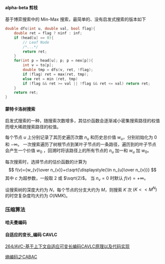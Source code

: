 #### $\text{alpha-beta}$ 剪枝
基于博弈搜索中的 $\text{Min-Max}$ 搜索，最简单的、没有启发式搜索的版本如下
```cpp
double dfs(int u, double val, bool flag){
	double ret = flag ? ninf : inf;
	if (head[u] == 0){
		// Leaf Node
		/*...*/
		return ret;
	}
	for(int p = head[u]; p; p = nex[p]){
		int v = to[p];
		double tmp = dfs(v, ret, !flag);
		if (flag) ret = max(ret, tmp);
		else ret = min (ret, tmp)
		if (flag && ret >= val || !flag && ret <= val) return ret;
	}
	return ret;
}
```

#### 蒙特卡洛树搜索

启发式搜索的一种，随搜索次数增多，其估价函数会逐渐减小密集搜索路径的权值而增大稀疏搜索路径的权值。

每个节点 $u$ 上分别记录了其历史遍历次数 $n_u$ 和历史总价值 $w_u$，分别初始化为 $0$ 和 $-\infty$。
一次搜索遍历了树根节点到某叶子节点的一条路径，遍历到的叶子节点会产生一个价值 $w_0$ ，回溯时将该路径上的所有节点的 $n_u$ 加一和 $w_u$ 加 $w_0$。

每次搜索时，选择节点的估价函数的计算为
$$
f(v)={w_{v}\over n_{v}}+c\sqrt{\displaystyle{\ln n_{u}\over n_{v}}}
$$
其中 $c$ 为超参数，一般取 $2$ 或 $\sqrt{2}$。
当 $n_v=0$ 时默认 $f(v)=+\infty$。 

设搜索树的深度大约为 $N$，每个节点的分支大约为 $M$，则搜索 $K$ 次 $(K << M^{N})$ 的时空复杂度均大约为 $O(NMK)$。
### 压缩算法
#### 哈夫曼编码

#### 自适应的变长_编码 CAVLC
[264/AVC-基于上下文自适应可变长编码CAVLC原理以及代码实现](http://www.baidu.com/link?url=0z8XBtOXR0u69EerXB8vbtqlt7-QyFuupa4nZQDVQ2oX-1CtfOJ7OE9VLPI-94C5)

[熵编码之CABAC](https://blog.csdn.net/soaringlee_fighting/article/details/78217525)
